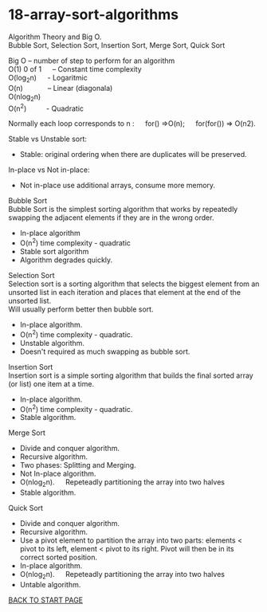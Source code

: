 # 18-array-sort-algorithms
Algorithm Theory and Big O.  
Bubble Sort, Selection Sort, Insertion Sort, Merge Sort, Quick Sort

Big O – number of step to perform for an algorithm  
O(1)  0 of 1 &emsp; – Constant time complexity  
O(log<sub>2</sub>n)	&emsp; - Logaritmic  
O(n) &emsp;&emsp;&emsp; – Linear  (diagonala)  
O(nlog<sub>2</sub>n)  
O(n<sup>2</sup>) &emsp; &emsp; - Quadratic

Normally each loop corresponds to n : &emsp;   for() =>O(n); &emsp; for(for()) => O(n2).  
  
Stable vs Unstable sort:  
-  Stable: original ordering when there are duplicates will be preserved. 
 
In-place vs Not in-place:  
-  Not in-place use additional arrays, consume more memory.
  
  
Bubble Sort  
  Bubble Sort is the simplest sorting algorithm that works by repeatedly swapping the adjacent elements if they are in the wrong order.  
      
  -  In-place algorithm
  -  O(n<sup>2</sup>) time complexity - quadratic
  -  Stable sort algorithm
  -  Algorithm degrades quickly.
  
Selection Sort   
  Selection sort is a sorting algorithm that selects the biggest element from an unsorted list in each iteration and places that element at the end of the unsorted list.   
  Will usually perform better then bubble sort.  
  -  In-place algorithm.
  -  O(n<sup>2</sup>) time complexity - quadratic.
  -  Unstable algorithm.
  -  Doesn't required as much swapping as bubble sort.  
  
  
Insertion Sort   
  Insertion sort is a simple sorting algorithm that builds the final sorted array (or list) one item at a time.   
  -  In-place algorithm.
  -  O(n<sup>2</sup>) time complexity - quadratic.
  -  Stable algorithm.
 
 
Merge Sort   
  -  Divide and conquer algorithm.
  -  Recursive algorithm.   
  -  Two phases: Splitting and Merging. 
  -  Not In-place algorithm.
  -  O(nlog<sub>2</sub>n). &emsp; Repeteadly partitioning the array into two halves
  -  Stable algorithm.  
 
 
 
Quick Sort   
  -  Divide and conquer algorithm.
  -  Recursive algorithm.   
  -  Use a pivot element to partition the array into two parts: elements < pivot to its left, element < pivot to its right. Pivot will then be in its correct sorted position.
  -  In-place algorithm.
  -  O(nlog<sub>2</sub>n). &emsp; Repeteadly partitioning the array into two halves
  -  Untable algorithm.
  




[BACK TO START PAGE](https://github.com/FlorescuAndrei/Start.git)

